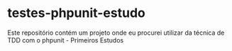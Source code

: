 testes-phpunit-estudo
=====================

Este repositório contém um projeto onde eu procurei utilizar da técnica de TDD com o phpunit - Primeiros Estudos
